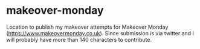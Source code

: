 # makeover-monday
Location to publish my makeover attempts for Makeover Monday (https://www.makeovermonday.co.uk).
Since submission is via twitter and I will probably have more than 140 characters to contribute.
